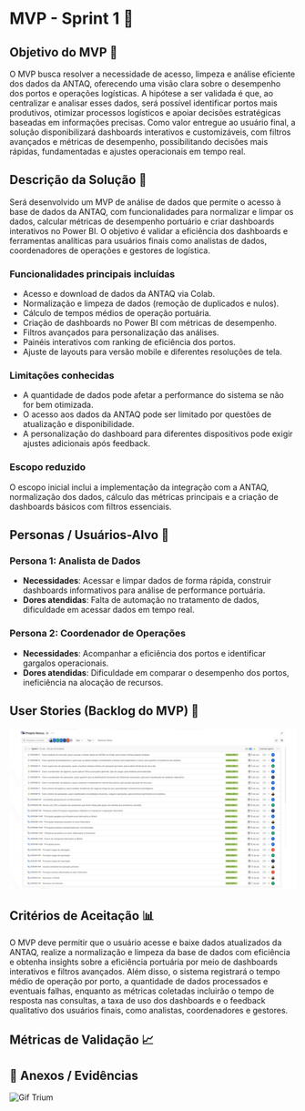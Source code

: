 #  MVP - Sprint 1 📌

## Objetivo do MVP 🎯

O MVP busca resolver a necessidade de acesso, limpeza e análise eficiente dos dados da ANTAQ, oferecendo uma visão clara sobre o desempenho dos portos e operações logísticas. A hipótese a ser validada é que, ao centralizar e analisar esses dados, será possível identificar portos mais produtivos, otimizar processos logísticos e apoiar decisões estratégicas baseadas em informações precisas. Como valor entregue ao usuário final, a solução disponibilizará dashboards interativos e customizáveis, com filtros avançados e métricas de desempenho, possibilitando decisões mais rápidas, fundamentadas e ajustes operacionais em tempo real.

## Descrição da Solução 📝 

Será desenvolvido um MVP de análise de dados que permite o acesso à base de dados da ANTAQ, com funcionalidades para normalizar e limpar os dados, calcular métricas de desempenho portuário e criar dashboards interativos no Power BI. O objetivo é validar a eficiência dos dashboards e ferramentas analíticas para usuários finais como analistas de dados, coordenadores de operações e gestores de logística.

### Funcionalidades principais incluídas
- Acesso e download de dados da ANTAQ via Colab.
- Normalização e limpeza de dados (remoção de duplicados e nulos).
- Cálculo de tempos médios de operação portuária.
- Criação de dashboards no Power BI com métricas de desempenho.
- Filtros avançados para personalização das análises.
- Painéis interativos com ranking de eficiência dos portos.
- Ajuste de layouts para versão mobile e diferentes resoluções de tela.

### Limitações conhecidas
- A quantidade de dados pode afetar a performance do sistema se não for bem otimizada.
- O acesso aos dados da ANTAQ pode ser limitado por questões de atualização e disponibilidade.
- A personalização do dashboard para diferentes dispositivos pode exigir ajustes adicionais após feedback.

### Escopo reduzido
O escopo inicial inclui a implementação da integração com a ANTAQ, normalização dos dados, cálculo das métricas principais e a criação de dashboards básicos com filtros essenciais.

## Personas / Usuários-Alvo 👥

### Persona 1: Analista de Dados
- **Necessidades**: Acessar e limpar dados de forma rápida, construir dashboards informativos para análise de performance portuária.
- **Dores atendidas**: Falta de automação no tratamento de dados, dificuldade em acessar dados em tempo real.

### Persona 2: Coordenador de Operações
- **Necessidades**: Acompanhar a eficiência dos portos e identificar gargalos operacionais.
- **Dores atendidas**: Dificuldade em comparar o desempenho dos portos, ineficiência na alocação de recursos.


## User Stories (Backlog do MVP) 🔑 

<img src="https://github.com/anacarolinae/Projeto-API-4-Semestre-Logistica/blob/main/Imagens/Backlog%20Sprint%20I.jpg" width="1500">

## Critérios de Aceitação  📊 

O MVP deve permitir que o usuário acesse e baixe dados atualizados da ANTAQ, realize a normalização e limpeza da base de dados com eficiência e obtenha insights sobre a eficiência portuária por meio de dashboards interativos e filtros avançados. Além disso, o sistema registrará o tempo médio de operação por porto, a quantidade de dados processados e eventuais falhas, enquanto as métricas coletadas incluirão o tempo de resposta nas consultas, a taxa de uso dos dashboards e o feedback qualitativo dos usuários finais, como analistas, coordenadores e gestores.


## Métricas de Validação  📈

## 📂 Anexos / Evidências

![Gif Trium](https://github.com/anacarolinae/Projeto-API-4-Semestre-Logistica/blob/main/MVP/V%C3%ADdeos%20e%20Fotos/MVP%20Sprint%201.gif)


